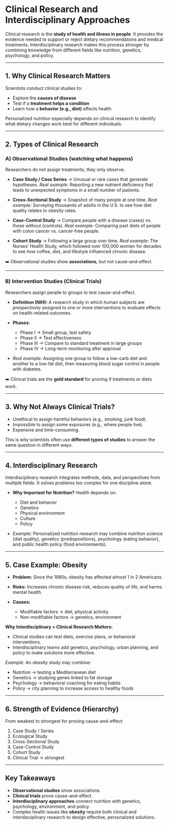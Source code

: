 # Clinical Research and Interdisciplinary Approaches

Clinical research is the **study of health and illness in people**. It provides the evidence needed to support or reject dietary recommendations and medical treatments. Interdisciplinary research makes this process stronger by combining knowledge from different fields like nutrition, genetics, psychology, and policy.

---

## 1. Why Clinical Research Matters

Scientists conduct clinical studies to:

* Explore the **causes of disease**
* Test if a **treatment helps a condition**
* Learn how a **behavior (e.g., diet)** affects health

Personalized nutrition especially depends on clinical research to identify what dietary changes work best for different individuals.

---

## 2. Types of Clinical Research

### A) Observational Studies (watching what happens)

Researchers do not assign treatments, they only observe.

* **Case Study / Case Series** → Unusual or rare cases that generate hypotheses.
  *Real example:* Reporting a new nutrient deficiency that leads to unexpected symptoms in a small number of patients.

* **Cross-Sectional Study** → Snapshot of many people at one time.
  *Real example:* Surveying thousands of adults in the U.S. to see how diet quality relates to obesity rates.

* **Case-Control Study** → Compare people with a disease (cases) vs. those without (controls).
  *Real example:* Comparing past diets of people with colon cancer vs. cancer-free people.

* **Cohort Study** → Following a large group over time.
  *Real example:* The Nurses’ Health Study, which followed over 100,000 women for decades to see how coffee, diet, and lifestyle influenced chronic disease.

➡️ Observational studies show **associations**, but not cause-and-effect.

---

### B) Intervention Studies (Clinical Trials)

Researchers assign people to groups to test cause-and-effect.

* **Definition (NIH):** A research study in which human subjects are *prospectively assigned* to one or more interventions to evaluate effects on health-related outcomes.

* **Phases:**

  * Phase I → Small group, test safety
  * Phase II → Test effectiveness
  * Phase III → Compare to standard treatment in large groups
  * Phase IV → Long-term monitoring after approval

* *Real example:* Assigning one group to follow a low-carb diet and another to a low-fat diet, then measuring blood sugar control in people with diabetes.

➡️ Clinical trials are the **gold standard** for proving if treatments or diets work.

---

## 3. Why Not Always Clinical Trials?

* Unethical to assign harmful behaviors (e.g., smoking, junk food).
* Impossible to assign some exposures (e.g., where people live).
* Expensive and time-consuming.

This is why scientists often use **different types of studies** to answer the same question in different ways.

---

## 4. Interdisciplinary Research

Interdisciplinary research integrates methods, data, and perspectives from multiple fields. It solves problems too complex for one discipline alone.

* **Why Important for Nutrition?** Health depends on:

  * Diet and behavior
  * Genetics
  * Physical environment
  * Culture
  * Policy

* *Example:* Personalized nutrition research may combine nutrition science (diet quality), genetics (predispositions), psychology (eating behavior), and public health policy (food environments).

---

## 5. Case Example: Obesity

* **Problem:** Since the 1980s, obesity has affected almost 1 in 2 Americans.
* **Risks:** Increases chronic disease risk, reduces quality of life, and harms mental health.
* **Causes:**

  * Modifiable factors → diet, physical activity
  * Non-modifiable factors → genetics, environment

**Why Interdisciplinary + Clinical Research Matters:**

* Clinical studies can test diets, exercise plans, or behavioral interventions.
* Interdisciplinary teams add genetics, psychology, urban planning, and policy to make solutions more effective.

*Example:* An obesity study may combine:

* Nutrition → testing a Mediterranean diet
* Genetics → studying genes linked to fat storage
* Psychology → behavioral coaching for eating habits
* Policy → city planning to increase access to healthy foods

---

## 6. Strength of Evidence (Hierarchy)

From weakest to strongest for proving cause-and-effect:

1. Case Study / Series
2. Ecological Study
3. Cross-Sectional Study
4. Case-Control Study
5. Cohort Study
6. Clinical Trial → strongest

---

## Key Takeaways

* **Observational studies** show associations.
* **Clinical trials** prove cause-and-effect.
* **Interdisciplinary approaches** connect nutrition with genetics, psychology, environment, and policy.
* Complex health issues like **obesity** require both clinical and interdisciplinary research to design effective, personalized solutions.

